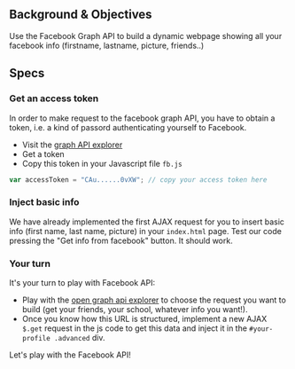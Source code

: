 ## Background & Objectives
Use the Facebook Graph API to build a dynamic webpage showing all your facebook info (firstname, lastname, picture, friends..)

## Specs

### Get an access token

In order to make request to the facebook graph API, you have to obtain a token, i.e. a kind of passord authenticating yourself to Facebook.

- Visit the [graph API explorer](https://developers.facebook.com/tools/explorer/)
- Get a token
- Copy this token in your Javascript file `fb.js`


```javascript
var accessToken = "CAu......0vXW"; // copy your access token here
```

### Inject basic info

We have already implemented the first AJAX request for you to insert basic info (first name, last name, picture) in your `index.html` page. Test our code pressing the "Get info from facebook" button. It should work.

### Your turn

It's your turn to play with Facebook API:

- Play with the [open graph api explorer](https://developers.facebook.com/tools/explorer/) to choose the request you want to build (get your friends, your school, whatever info you want!).
- Once you know how this URL is structured, implement a new AJAX `$.get` request in the js code to get this data and inject it in the `#your-profile .advanced` div.

Let's play with the Facebook API!
